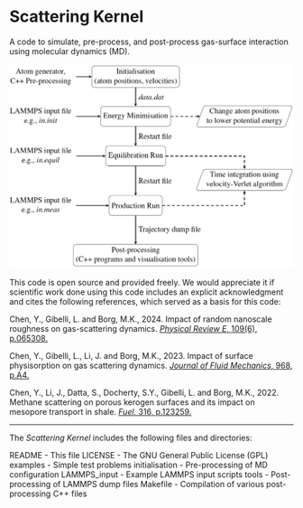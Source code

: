 # Scattering Kernel

A code to simulate, pre-process, and post-process gas-surface interaction using molecular dynamics (MD).

![Flowchart showing the steps involved in an MD simulation of gas-surface interactions using LAMMPS.](FlowChart.png)

This code is open source and provided freely. We would appreciate it if scientific work done using this code includes an explicit acknowledgment and cites the following references, which served as a basis for this code:

Chen, Y., Gibelli, L. and Borg, M.K., 2024. Impact of random nanoscale roughness on gas-scattering dynamics. [*Physical Review E*, 109(6), p.065308.](https://journals.aps.org/pre/abstract/10.1103/PhysRevE.109.065308)

Chen, Y., Gibelli, L., Li, J. and Borg, M.K., 2023. Impact of surface physisorption on gas scattering dynamics. [*Journal of Fluid Mechanics*, 968, p.A4.](https://www.cambridge.org/core/journals/journal-of-fluid-mechanics/article/impact-of-surface-physisorption-on-gas-scattering-dynamics/F5365B8E1F4B8B7ECADC44DC1766B5B8)

Chen, Y., Li, J., Datta, S., Docherty, S.Y., Gibelli, L. and Borg, M.K., 2022. Methane scattering on porous kerogen surfaces and its impact on mesopore transport in shale. [*Fuel*, 316, p.123259.](https://www.sciencedirect.com/science/article/abs/pii/S0016236122001284)

----------------------------------------------------------------------

The *Scattering Kernel* includes the following files and directories:

README                - This file
LICENSE               - The GNU General Public License (GPL)
examples              - Simple test problems
initialisation        - Pre-processing of MD configuration
LAMMPS_input          - Example LAMMPS input scripts
tools                 - Post-processing of LAMMPS dump files
Makefile              - Compilation of various post-processing C++ files